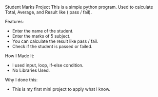 Student Marks Project
This is a simple python program. Used to calculate Total, Average, and Result like ( pass / fail).


Features:
- Enter the name of the student.
- Enter the marks of 5 subject.
- You can calculate the result like pass / fail.
- Check if the student is passed or failed.


How I Made It:
- I used input, loop, if-else condition.
- No Libraries Used.


Why I done this:
- This is my first mini project to apply what I know.
